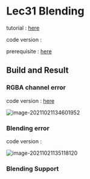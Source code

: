 # Lec31 Blending

tutorial : [here](https://www.youtube.com/watch?v=N94fHNZEHas&list=PLlrATfBNZ98dC-V-N3m0Go4deliWHPFwT&index=44)

code version : 

prerequisite : [here](https://www.youtube.com/watch?v=o1_yJ60UIxs&list=PLlrATfBNZ98foTJPJ_Ev03o2oq3-GGOS2&index=18)







## Build and Result

### RGBA channel error

code version : [here](https://github.com/Graphic-researcher/Crosa-Conty-3D/tree/3a754a490deb9a0277fd846d91c8511aa77e137a/HTC/Project/Crosa-Conty-3D/Crosa-Conty-3D)

![image-20211021134601952](https://i.loli.net/2021/10/21/9HdZlahJF8M3rSs.png)

### Blending error

code version :

![image-20211021135118120](https://i.loli.net/2021/10/21/FvGPBk8WJlm3YZX.png)

### Blending Support





